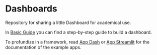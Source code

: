 # Dashboards
Repository for sharing a little Dashboard for academical use.

In [Basic Guide](BasicGuide.md) you can find a step-by-step guide to build a dashboard.

To profundize in a framework, read [App Dash](AppDash.md) or [App Streamlit](AppStreamlit.md) for the documentation of the example apps.
